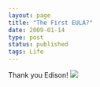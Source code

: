 ```yaml
---
layout: page
title: "The First EULA?"
date: 2009-01-14
type: post
status: published
tags: Life
---
```



Thank you Edison! ![](http://farm4.static.flickr.com/3477/3195262056_e8e4bf192c.jpg?v=0)
